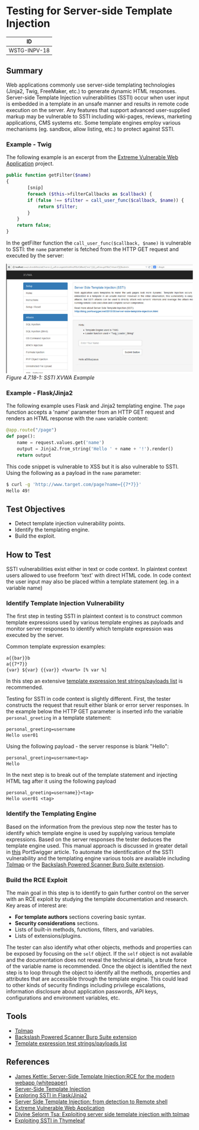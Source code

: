 # Testing for Server-side Template Injection

|ID          |
|------------|
|WSTG-INPV-18|

## Summary

Web applications commonly use server-side templating technologies (Jinja2, Twig, FreeMaker, etc.) to generate dynamic HTML responses. Server-side Template Injection vulnerabilities (SSTI) occur when user input is embedded in a template in an unsafe manner and results in remote code execution on the server. Any features that support advanced user-supplied markup may be vulnerable to SSTI including wiki-pages, reviews, marketing applications, CMS systems etc. Some template engines employ various mechanisms (eg. sandbox, allow listing, etc.) to protect against SSTI.

### Example - Twig

The following example is an excerpt from the [Extreme Vulnerable Web Application](https://github.com/s4n7h0/xvwa) project.

```php
public function getFilter($name)
{
        [snip]
        foreach ($this->filterCallbacks as $callback) {
        if (false !== $filter = call_user_func($callback, $name)) {
            return $filter;
        }
    }
    return false;
}
```

In the getFilter function the `call_user_func($callback, $name)` is vulnerable to SSTI: the `name` parameter is fetched from the HTTP GET request and executed by the server:

![SSTI XVWA Example](images/SSTI_XVWA.jpeg)\
*Figure 4.7.18-1: SSTI XVWA Example*

### Example - Flask/Jinja2

The following example uses Flask and Jinja2 templating engine. The `page` function accepts a 'name' parameter from an HTTP GET request and renders an HTML response with the `name` variable content:

```python
@app.route("/page")
def page():
    name = request.values.get('name')
    output = Jinja2.from_string('Hello ' + name + '!').render()
    return output
```

This code snippet is vulnerable to XSS but it is also vulnerable to SSTI. Using the following as a payload in the `name` parameter:

```bash
$ curl -g 'http://www.target.com/page?name={{7*7}}'
Hello 49!
```

## Test Objectives

- Detect template injection vulnerability points.
- Identify the templating engine.
- Build the exploit.

## How to Test

SSTI vulnerabilities exist either in text or code context. In plaintext context users allowed to use freeform 'text' with direct HTML code. In code context the user input may also be placed within a template statement (eg. in a variable name)

### Identify Template Injection Vulnerability

The first step in testing SSTI in plaintext context is to construct common template expressions used by various template engines as payloads and monitor server responses to identify which template expression was executed by the server.

Common template expression examples:

```text
a{{bar}}b
a{{7*7}}
{var} ${var} {{var}} <%var%> [% var %]
```

In this step an extensive [template expression test strings/payloads list](https://github.com/swisskyrepo/PayloadsAllTheThings/tree/master/Server%20Side%20Template%20Injection) is recommended.

Testing for SSTI in code context is slightly different. First, the tester constructs the request that result either blank or error server responses. In the example below the HTTP GET parameter is inserted info the variable `personal_greeting` in a template statement:

```text
personal_greeting=username
Hello user01
```

Using the following payload - the server response is blank "Hello":

```text
personal_greeting=username<tag>
Hello
```

In the next step is to break out of the template statement and injecting HTML tag after it using the following payload

```text
personal_greeting=username}}<tag>
Hello user01 <tag>
```

### Identify the Templating Engine

Based on the information from the previous step now the tester has to identify which template engine is used by supplying various template expressions. Based on the server responses the tester deduces the template engine used. This manual approach is discussed in greater detail in [this](https://portswigger.net/blog/server-side-template-injection?#Identify) PortSwigger article. To automate the identification of the SSTI vulnerability and the templating engine various tools are available including [Tplmap](https://github.com/epinna/tplmap) or the [Backslash Powered Scanner Burp Suite extension](https://github.com/PortSwigger/backslash-powered-scanner).

### Build the RCE Exploit

The main goal in this step is to identify to gain further control on the server with an RCE exploit by studying the template documentation and research. Key areas of interest are:

- **For template authors** sections covering basic syntax.
- **Security considerations** sections.
- Lists of built-in methods, functions, filters, and variables.
- Lists of extensions/plugins.

The tester can also identify what other objects, methods and properties can be exposed by focusing on the `self` object. If the `self` object is not available and the documentation does not reveal the technical details, a brute force of the variable name is recommended. Once the object is identified the next step is to loop through the object to identify all the methods, properties and attributes that are accessible through the template engine. This could lead to other kinds of security findings including privilege escalations, information disclosure about application passwords, API keys, configurations and environment variables, etc.

## Tools

- [Tplmap](https://github.com/epinna/tplmap)
- [Backslash Powered Scanner Burp Suite extension](https://github.com/PortSwigger/backslash-powered-scanner)
- [Template expression test strings/payloads list](https://github.com/swisskyrepo/PayloadsAllTheThings/tree/master/Server%20Side%20Template%20Injection)

## References

- [James Kettle: Server-Side Template Injection:RCE for the modern webapp (whitepaper)](https://portswigger.net/kb/papers/serversidetemplateinjection.pdf)
- [Server-Side Template Injection](https://portswigger.net/blog/server-side-template-injection)
- [Exploring SSTI in Flask/Jinja2](https://www.lanmaster53.com/2016/03/exploring-ssti-flask-jinja2/)
- [Server Side Template Injection: from detection to Remote shell](https://www.okiok.com/server-side-template-injection-from-detection-to-remote-shell/)
- [Extreme Vulnerable Web Application](https://github.com/s4n7h0/xvwa)
- [Divine Selorm Tsa: Exploiting server side template injection with tplmap](https://owasp.org/www-pdf-archive/Owasp_SSTI_final.pdf)
- [Exploiting SSTI in Thymeleaf](https://www.acunetix.com/blog/web-security-zone/exploiting-ssti-in-thymeleaf/)
